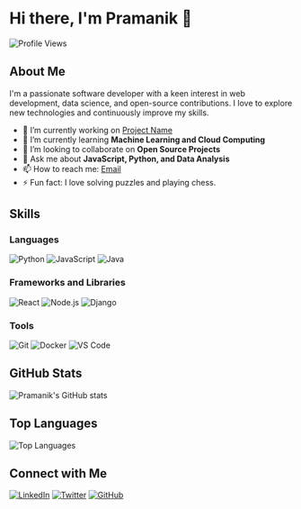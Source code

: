 # Hi there, I'm Pramanik 👋

![Profile Views](https://komarev.com/ghpvc/?username=pramanik25&color=blueviolet)

## About Me

I'm a passionate software developer with a keen interest in web development, data science, and open-source contributions. I love to explore new technologies and continuously improve my skills.

- 🔭 I’m currently working on [Project Name](https://github.com/pramanik25/Deepfake-video-model)
- 🌱 I’m currently learning **Machine Learning and Cloud Computing**
- 👯 I’m looking to collaborate on **Open Source Projects**
- 💬 Ask me about **JavaScript, Python, and Data Analysis**
- 📫 How to reach me: [Email](mailto:vikashpramanikofficial@gmail.com)
- ⚡ Fun fact: I love solving puzzles and playing chess.

## Skills

### Languages
![Python](https://img.shields.io/badge/Python-3776AB?style=for-the-badge&logo=python&logoColor=white)
![JavaScript](https://img.shields.io/badge/JavaScript-F7DF1E?style=for-the-badge&logo=javascript&logoColor=black)
![Java](https://img.shields.io/badge/Java-007396?style=for-the-badge&logo=java&logoColor=white)

### Frameworks and Libraries
![React](https://img.shields.io/badge/React-20232A?style=for-the-badge&logo=react&logoColor=61DAFB)
![Node.js](https://img.shields.io/badge/Node.js-339933?style=for-the-badge&logo=nodedotjs&logoColor=white)
![Django](https://img.shields.io/badge/Django-092E20?style=for-the-badge&logo=django&logoColor=white)

### Tools
![Git](https://img.shields.io/badge/Git-F05032?style=for-the-badge&logo=git&logoColor=white)
![Docker](https://img.shields.io/badge/Docker-2496ED?style=for-the-badge&logo=docker&logoColor=white)
![VS Code](https://img.shields.io/badge/VS%20Code-007ACC?style=for-the-badge&logo=visualstudiocode&logoColor=white)

## GitHub Stats

![Pramanik's GitHub stats](https://github-readme-stats.vercel.app/api?username=pramanik25&show_icons=true&theme=radical)

## Top Languages

![Top Languages](https://github-readme-stats.vercel.app/api/top-langs/?username=pramanik25&layout=compact&theme=radical)

## Connect with Me

[![LinkedIn](https://img.shields.io/badge/LinkedIn-0A66C2?style=for-the-badge&logo=linkedin&logoColor=white)](https://www.linkedin.com/in/vikash-pramanik25/)
[![Twitter](https://img.shields.io/badge/Twitter-1DA1F2?style=for-the-badge&logo=twitter&logoColor=white)](https://x.com/vikashk50921)
[![GitHub](https://img.shields.io/badge/GitHub-100000?style=for-the-badge&logo=github&logoColor=white)](https://github.com/pramanik25)
